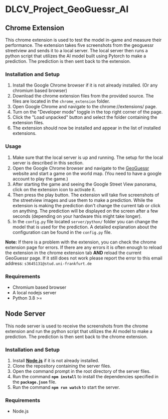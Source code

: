# DLCV_Project_GeoGuessr_AI



## Chrome Extension

This chrome extension is used to test the model in-game and measure their performance. The extension takes five screenshots from the geoguessr streetview and sends it to a local server. The local server then runs a python script that utilizes the AI model built using Pytorch to make a prediction. The prediction is then sent back to the extension.

### **Installation and Setup**

1. Install the Google Chrome browser if it is not already installed. (Or any chromium based browser)
1. Download the chrome extension files from the provided source. The files are located in the `chrome_extension` folder.
1. Open Google Chrome and navigate to the chrome://extensions/ page.
1. Turn on the "Developer mode" toggle in the top right corner of the page.
1. Click the "Load unpacked" button and select the folder containing the extension files.
1. The extension should now be installed and appear in the list of installed extensions.

### **Usage**

1. Make sure that the local server is up and running. The setup for the local server is described in this section.
1. Open the Google Chrome browser and navigate to the [GeoGuessr](https://www.geoguessr.com/) website and start a game on the world map. (You need to have a google account to play the game.)
1. After starting the game and seeing the Google Street View panorama, click on the extension icon to activate it.
1. Then press the play button. The extension will take five screenshots of the streetview images and use them to make a prediction. While the extension is making the prediction don't change the current tab or click on anything. The prediction will be displayed on the screen after a few seconds (depending on your hardware this might take longer).
1. In the `config.py` file located `server/python/` folder you can change the model that is used for the prediction. A detailed explanation about the configuration can be found in the `config.py` file.


**Note:** If there is a problem with the extension, you can check the chrome extension page for errors. If there are any errors it is often enough to reload the extension in the chrome extension tab **AND** reload the current GeoGuessr page. If it still does not work please report the error to this email address: `s3645131@stud.uni-frankfurt.de`

### **Requirements**

- Chromium based browser
- A local nodejs server
- Python 3.8 >=

## Node Server
This node server is used to receive the screenshots from the chrome extension and run the python script that utilizes the AI model to make a prediction. The prediction is then sent back to the chrome extension.

### **Installation and Setup**

1. Install **[Node.js](https://nodejs.org/en/)** if it is not already installed.
2. Clone the repository containing the server files.
3. Open the command prompt in the root directory of the server files.
4. Run the command **`npm install`** to install the dependencies specified in the **`package.json`** file.
5. Run the command **`npm run watch`** to start the server.


### **Requirements**

- Node.js
